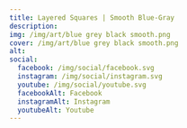 ```yaml
---
title: Layered Squares | Smooth Blue-Gray
description: 
img: /img/art/blue grey black smooth.png
cover: /img/art/blue grey black smooth.png
alt: 
social:
  facebook: /img/social/facebook.svg
  instagram: /img/social/instagram.svg
  youtube: /img/social/youtube.svg
  facebookAlt: Facebook
  instagramAlt: Instagram
  youtubeAlt: Youtube
---
```

